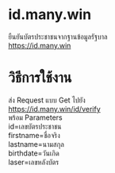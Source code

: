 # id.many.win
ยืนยันบัตรประชาชนจากฐานข้อมูลรัฐบาล  
https://id.many.win

# วิธีการใช้งาน
ส่ง Request แบบ Get ไปยัง  
https://id.many.win/id/verify  
พร้อม Parameters  
id=เลขบัตรประชาชน  
firstname=ชื่อจริง  
lastname=นามสกุล  
birthdate=วันเกิด  
laser=เลขหลังบัตร
